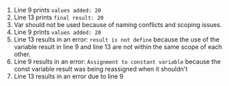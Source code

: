 1. Line 9 prints ```values added: 20```
2. Line 13 prints ```final result: 20```
3. Var should not be used because of naming conflicts and scoping issues.
4. Line 9 prints ```values added: 20```
5. Line 13 results in an error: ```result is not define``` because the use of the variable result in line 9 and line 13 are not within the same scope of each other.
6. Line 9 results in an error: ```Assignment to constant variable``` because the const variable result was being reassigned when it shouldn't
7. Line 13 results in an error due to line 9
